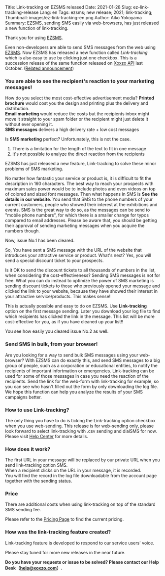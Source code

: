 Title: Link-tracking on EZSMS released
Date: 2021-01-28
Slug: ez-link-tracking-release
Lang: en
Tags: ezsms; new release; 2021; link-tracking;
Thumbnail: images/ez-link-tracking-en.png
Author: Aiko Yokoyama
Summary: EZSMS, sending SMS easily via web-browsers, has just released a new function of link-tracking.

Thank you for using [EZSMS](https://www.ezsms.biz/).

Even non-developers are able to send SMS messages from the web using [EZSMS](https://www.ezsms.biz/). 
Now EZSMS has released a new function called _Link-tracking_ which is also easy to use by clicking just one checkbox. 
This is a succession release of the same function released on [Xoxzo API](https://www.xoxzo.com/) last October.
([Related announcement](https://blog.xoxzo.com/en/2020/10/15/link-tracking-release/))


### You are able to see the recipient's reaction to your marketing messages!

How do you select the most cost-effective advertisement media?
**Printed brochure** would cost you the design and printing plus the delivery and distribution.</br>
**Email marketing** would reduce the costs but the recipients inbox might move it straight to your spam folder or the recipient might just delete it without ever opening it.</br>
**SMS messages** delivers a high delivery rate + low cost messages

Is **SMS marketing** perfect? Unfortunately, this is not the case.
1. There is a limitation for the length of the text to fit in one message
2. It's not possible to analyze the direct reaction from the recipients

EZSMS has just released a new feature, Link-tracking to solve these minor problems of SMS marketing.

No matter how fantastic your service or product is, it is difficult to fit the description in 160 characters. The best way to reach your prospects with maximum sales power would be to include photos and even videos on top of colored and sized font messages. Then what happens in SMS is **See the details in our website**. You send that SMS to the phone numbers of your current customers, people who showed their interest at the exhibitions and events. SMS is the great way to do so, as the messages can be send to "mobile phone numbers", for which there is a smaller change for typos compared to email addresses.  Please be aware that, you should be getting their approval of sending marketing messages when you acquire the numbers though.

Now, issue No.1 has been cleared.

So, You have sent a SMS message with the URL of the website that introduces your attractive service or product. 
What's next? Yes, you will send a special discount ticket to your prospects. 

Is it OK to send the discount tickets to all thousands of numbers in the list, when considering the cost-effectiveness? 
Sending SMS messages is not for free. What you can do instead to optimize the power of SMS marketing is sending discount tickets to those who previously opened your message and clicked the link to your website, because they have showed their interest in your attractive service/products. This makes sense!

This is actually possible and easy to do on EZSMS. Use **Link-tracking** option on the first message sending. Later you download your log file to find which recipients has clicked the link in the message. This list will be more cost-effective for you, as if you have cleaned up your list!!

You see how easily you cleared issue No.2 as well.

### Send SMS in bulk, from your browser!
Are you looking for a way to send bulk SMS messages using your web-browser? With EZSMS can do exactly this, and send SMS messages to a big group of people, such as a corporation or educational entities, to notify the recipients of important infortmation or emergencies. Link-tracking can be used for some of those messages in case you need the reaction of the recipients. Send the link for the web-form with link-tracking for example, so you can see who hasn't filled out the form by only downloading the log file. We hope this function can help you analyze the results of your SMS campaigns better. 


### How to use Link-tracking?
The only thing you have to do is ticking the Link-tracking option checkbox when you use web-sending.
This release is for web-sending only, please look forward to select link-tracking with .csv sending and dialSMS for now.
Please visit [Help Center](https://help.xoxzo.com/ezsms-sms-delivery-service/articles/link-tracking-feature/) for more details.

### How does it work?
The first URL in your message will be replaced by our private URL when you send link-tracking option SMS.<br>
When a recipient clicks on the URL in your message, it is recorded.<br>
You will find the record in the log file downloadable from the account page together with the sending status.

### Price
There are additional costs when using link-tracking on top of the standard SMS sending fee.

Please refer to the [Pricing Page](https://www.ezsms.biz/en/faq/price/) to find the current pricing.

### How was the link-tracking feature created?
Link-tracking feature is developed to respond to our service users' voice.

Please stay tuned for more new releases in the near future.

**Do you have your requests or issue to be solved? Please contact our Help Desk（help@xoxzo.com）.**

